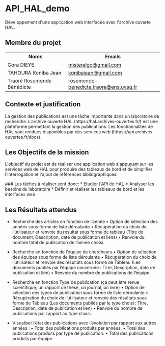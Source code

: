 # API_HAL_demo
Développement d'une application web interfacée avec l'archive ouverte HAL.

## Membre du projet

|            Noms             |               Emails                   |
|-----------------------------|----------------------------------------|
|          Gora DIEYE         |          misterelgo@gmail.com          |
|      TAHOURA Koniba Jean    |          konibajean@gmail.com          |
| Traoré Rosemonde Bénédicte  | rosemonde-benedicte.traore@ens.uvsq.fr |

## Contexte et justification
<p>La gestion des publications est une tâche importante dans un laboratoire de recherche.
L’archive ouverte HAL (https://hal.archives-ouvertes.fr/) est une plateforme permettant la gestion des publications. 
Les fonctionnalités de HAL sont rendues disponibles par des services web (https://api.archives-ouvertes.fr/docs). </p>

## Les Objectifs de la mission
<p>L'objectif du projet est de réaliser une application web s'appuyant sur les services web de HAL pour produire des tableaux de bord et de simplifier l'interrogation et l'ajout de références bibliographiques.</p>
### Les tâches à réaliser sont donc:
* Etudier l'API de HAL
* Analyser les besoins du laboratoire
* Définir et réaliser les tableaux de bord et les interfaces web

## Les Résultats attendus

*	Recherche des articles en fonction de l’année
  •	Option de sélection des années sous forme de liste déroulante
  •	Récupération du choix de l’utilisateur et renvoie du résultat sous forme de tableau (Titre de document, Description, date de publication et liens)
  •	Renvoie du nombre total de publication de l’année choisi.
*	Recherche en fonction de l’équipe de chercheurs
  •	Option de sélection des équipes sous forme de liste déroulante
  •	Récupération du choix de l’utilisateur et renvoie des résultats sous forme de Tableau (Les documents publiés par l’équipe concernée     : Titre, Description, date de publication et lien)
  •	Renvoie du nombre de publications de l’équipe.
*	Recherche en fonction Type de publication (ça peut être revue scientifique, un rapport de thèse, un journal, un livre)
  •	Option de sélection des types de publication sous forme de liste déroulante
  •	Récupération du choix de l’utilisateur et renvoie des résultats sous forme de Tableau (Les documents publiés par le type choisi :       Titre, Description, date de publication et lien)
  •	Renvoie du nombre de publications par rapport au type choisi.

*	Visualiser l’état des publications avec l’évolution par rapport aux autres années : 
  •	Total des publications produits par années.
  •	Total des publications produits par type de publication.
  •	Total des publications produits par équipe.

